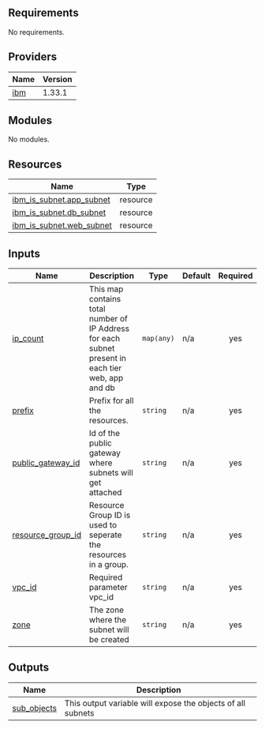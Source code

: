 ## Requirements

No requirements.

## Providers

| Name | Version |
|------|---------|
| <a name="provider_ibm"></a> [ibm](#provider\_ibm) | 1.33.1 |

## Modules

No modules.

## Resources

| Name | Type |
|------|------|
| [ibm_is_subnet.app_subnet](https://registry.terraform.io/providers/IBM-Cloud/ibm/latest/docs/resources/is_subnet) | resource |
| [ibm_is_subnet.db_subnet](https://registry.terraform.io/providers/IBM-Cloud/ibm/latest/docs/resources/is_subnet) | resource |
| [ibm_is_subnet.web_subnet](https://registry.terraform.io/providers/IBM-Cloud/ibm/latest/docs/resources/is_subnet) | resource |

## Inputs

| Name | Description | Type | Default | Required |
|------|-------------|------|---------|:--------:|
| <a name="input_ip_count"></a> [ip\_count](#input\_ip\_count) | This map contains total number of IP Address for each subnet present in each tier web, app and db | `map(any)` | n/a | yes |
| <a name="input_prefix"></a> [prefix](#input\_prefix) | Prefix for all the resources. | `string` | n/a | yes |
| <a name="input_public_gateway_id"></a> [public\_gateway\_id](#input\_public\_gateway\_id) | Id of the public gateway where subnets will get attached | `string` | n/a | yes |
| <a name="input_resource_group_id"></a> [resource\_group\_id](#input\_resource\_group\_id) | Resource Group ID is used to seperate the resources in a group. | `string` | n/a | yes |
| <a name="input_vpc_id"></a> [vpc\_id](#input\_vpc\_id) | Required parameter vpc\_id | `string` | n/a | yes |
| <a name="input_zone"></a> [zone](#input\_zone) | The zone where the subnet will be created | `string` | n/a | yes |

## Outputs

| Name | Description |
|------|-------------|
| <a name="output_sub_objects"></a> [sub\_objects](#output\_sub\_objects) | This output variable will expose the objects of all subnets |
